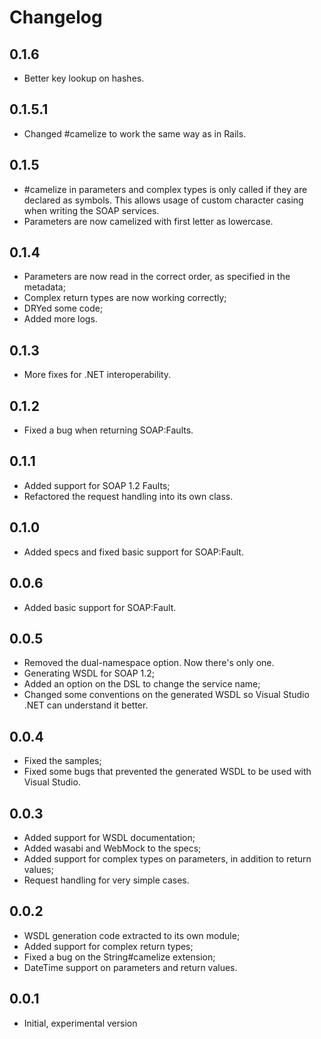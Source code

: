 # Changelog

## 0.1.6
* Better key lookup on hashes.

## 0.1.5.1
* Changed #camelize to work the same way as in Rails.

## 0.1.5
* #camelize in parameters and complex types is only called if they are declared as symbols.
  This allows usage of custom character casing when writing the SOAP services.
* Parameters are now camelized with first letter as lowercase.

## 0.1.4
* Parameters are now read in the correct order, as specified in the metadata;
* Complex return types are now working correctly;
* DRYed some code;
* Added more logs.

## 0.1.3
* More fixes for .NET interoperability.

## 0.1.2
* Fixed a bug when returning SOAP:Faults.

## 0.1.1
* Added support for SOAP 1.2 Faults;
* Refactored the request handling into its own class.

## 0.1.0
* Added specs and fixed basic support for SOAP:Fault.

## 0.0.6
* Added basic support for SOAP:Fault.

## 0.0.5
* Removed the dual-namespace option. Now there's only one.
* Generating WSDL for SOAP 1.2;
* Added an option on the DSL to change the service name;
* Changed some conventions on the generated WSDL so Visual Studio .NET can understand it better.

## 0.0.4
* Fixed the samples;
* Fixed some bugs that prevented the generated WSDL to be used with Visual Studio.

## 0.0.3
* Added support for WSDL documentation;
* Added wasabi and WebMock to the specs;
* Added support for complex types on parameters, in addition to return values;
* Request handling for very simple cases.

## 0.0.2
* WSDL generation code extracted to its own module;
* Added support for complex return types;
* Fixed a bug on the String#camelize extension;
* DateTime support on parameters and return values.

## 0.0.1
* Initial, experimental version
